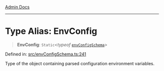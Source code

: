 [Admin Docs](/)

***

# Type Alias: EnvConfig

> **EnvConfig**: `Static`\<*typeof* [`envConfigSchema`](../variables/envConfigSchema.md)\>

Defined in: [src/envConfigSchema.ts:241](https://github.com/syedali237/talawa-api/blob/8be1a1231af103d298d6621405c956dc45d3a73a/src/envConfigSchema.ts#L241)

Type of the object containing parsed configuration environment variables.
